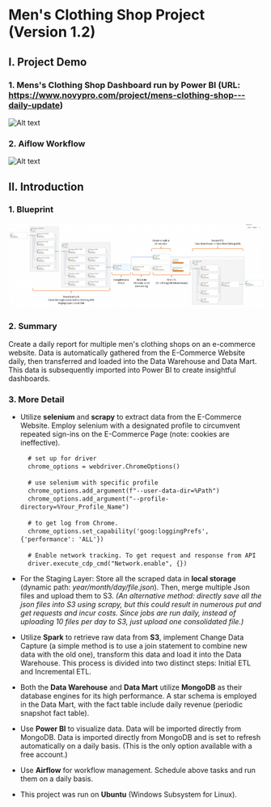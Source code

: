 # Men's Clothing Shop Project (Version 1.2)
## I. Project Demo
### 1. Mens's Clothing Shop Dashboard run by Power BI (URL: https://www.novypro.com/project/mens-clothing-shop---daily-update)

![Alt text](<Introduce/PowerBI Demo 3x speed.gif>)
### 2. Aiflow Workflow
![Alt text](image.png)

## II. Introduction

### 1. Blueprint
![Alt text](<Introduce/Blueprint - v1.2.png>)

### 2. Summary
Create a daily report for multiple men's clothing shops on an e-commerce website.
Data is automatically gathered from the E-Commerce Website daily, then transferred and loaded into the Data Warehouse and Data Mart. This data is subsequently imported into Power BI to create insightful dashboards.

### 3. More Detail
* Utilize **selenium** and **scrapy** to extract data from the E-Commerce Website. Employ selenium with a designated profile to circumvent repeated sign-ins on the E-Commerce Page (note: cookies are ineffective).

        # set up for driver
        chrome_options = webdriver.ChromeOptions()

        # use selenium with specific profile
        chrome_options.add_argument(f"--user-data-dir=%Path")
        chrome_options.add_argument("--profile-directory=%Your_Profile_Name")

        # to get log from Chrome.
        chrome_options.set_capability('goog:loggingPrefs', {'performance': 'ALL'})

        # Enable network tracking. To get request and response from API
        driver.execute_cdp_cmd("Network.enable", {})

* For the Staging Layer: Store all the scraped data in **local storage** (dynamic path: *year/month/day/file.json*). Then, merge multiple Json files and upload them to S3. *(An alternative method: directly save all the json files into S3 using scrapy, but this could result in numerous put and get requests and incur costs. Since jobs are run daily, instead of uploading 10 files per day to S3, just upload one consolidated file.)*

* Utilize **Spark** to retrieve raw data from **S3**, implement Change Data Capture (a simple method is to use a join statement to combine new data with the old one), transform this data and load it into the Data Warehouse. This process is divided into two distinct steps: Initial ETL and Incremental ETL.

* Both the **Data Warehouse** and **Data Mart** utilize **MongoDB** as their database engines for its high performance. A star schema is employed in the Data Mart, with the fact table include daily revenue (periodic snapshot fact table).

* Use **Power BI** to visualize data. Data will be imported directly from MongoDB. Data is imported directly from MongoDB and is set to refresh automatically on a daily basis. (This is the only option available with a free account.)

* Use **Airflow** for workflow management. Schedule above tasks and run them on a daily basis.

* This project was run on **Ubuntu** (Windows Subsystem for Linux).